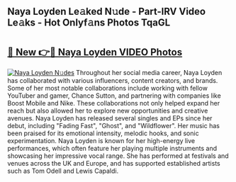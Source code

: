 ## Naya Loyden Le𝚊ked N𝚞de - Part-lRV Video Le𝚊ks - Hot Onlyf𝚊ns Photos TqaGL

# <h2><a href="http://ab5939.deff.icu/?id=Naya+Loyden">🔗 New 👉🔴 Naya Loyden VIDEO Photos</a></h2>

[![Naya Loyden N𝚞des](https://i.imgur.com/rIISA9y.gif)](http://ab5939.deff.icu/?id=Naya+Loyden)
Throughout her social media career, Naya Loyden has collaborated with various influencers, content creators, and brands. Some of her most notable collaborations include working with fellow YouTuber and gamer, Chance Sutton, and partnering with companies like Boost Mobile and Nike. These collaborations not only helped expand her reach but also allowed her to explore new opportunities and creative avenues. Naya Loyden has released several singles and EPs since her debut, including "Fading Fast", "Ghost", and "Wildflower". Her music has been praised for its emotional intensity, melodic hooks, and sonic experimentation. Naya Loyden is known for her high-energy live performances, which often feature her playing multiple instruments and showcasing her impressive vocal range. She has performed at festivals and venues across the UK and Europe, and has supported established artists such as Tom Odell and Lewis Capaldi.
